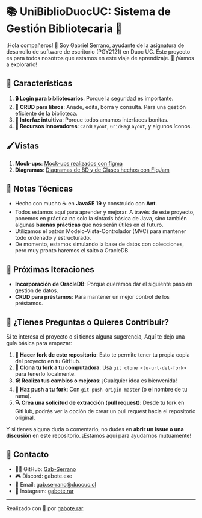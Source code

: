 # 📚 UniBiblioDuocUC: Sistema de Gestión Bibliotecaria 📖

¡Hola compañeros! 👋 Soy Gabriel Serrano, ayudante de la asignatura de desarrollo de software de escritorio (PGY2121) en Duoc UC. Este proyecto es para todos nosotros que estamos en este viaje de aprendizaje. 🚀 ¡Vamos a explorarlo!

## 🌟 Características

1. **🔒 Login para bibliotecarios**: Porque la seguridad es importante.
2. **📖 CRUD para libros**: Añade, edita, borra y consulta. Para una gestión eficiente de la biblioteca.
3. **🌈 Interfaz intuitiva**: Porque todos amamos interfaces bonitas.
4. **🎨 Recursos innovadores**: `CardLayout`, `GridBagLayout`, y algunos íconos.

## 🖌️Vistas
1. **Mock-ups**: [Mock-ups realizados con figma](https://www.figma.com/file/uHSHgEcfrLInbjqfPGhg8w/Wireframe?type=design&node-id=0%3A1&mode=design&t=EdZX2StL2DDQHYkW-1)
2. **Diagramas**: [Diagramas de BD y de Clases hechos con FigJam](https://www.figma.com/file/imD3jqY0ZNe1QQvoeX2AKP/Arquitectura-UniBiblioDuoc?type=whiteboard&node-id=0%3A1&t=rOJHjvKXxFoq0dyX-1)

## 📝 Notas Técnicas

- Hecho con mucho ☕ en **JavaSE 19** y construido con **Ant**.
- Todos estamos aquí para aprender y mejorar. A través de este proyecto, ponemos en práctica no solo la sintaxis básica de Java, sino también algunas **buenas prácticas** que nos serán útiles en el futuro.
- Utilizamos el patrón Modelo-Vista-Controlador (MVC) para mantener todo ordenado y estructurado.
- De momento, estamos simulando la base de datos con colecciones, pero muy pronto haremos el salto a OracleDB.

## 🚀 Próximas Iteraciones

- **Incorporación de OracleDB**: Porque queremos dar el siguiente paso en gestión de datos.
- **CRUD para préstamos**: Para mantener un mejor control de los préstamos.

## 💬 ¿Tienes Preguntas o Quieres Contribuir?

Si te interesa el proyecto o si tienes alguna sugerencia, Aquí te dejo una guía básica para empezar:

1. **🍴 Hacer fork de este repositorio**: Esto te permite tener tu propia copia del proyecto en tu GitHub.
2. **🌱 Clona tu fork a tu computadora**: Usa `git clone <tu-url-del-fork>` para tenerlo localmente.
3. **🛠 Realiza tus cambios o mejoras**: ¡Cualquier idea es bienvenida!
4. **🔄 Haz push a tu fork**: Con `git push origin master` (o el nombre de tu rama).
5. **🔍 Crea una solicitud de extracción (pull request)**: Desde tu fork en GitHub, podrás ver la opción de crear un pull request hacia el repositorio original.

Y si tienes alguna duda o comentario, no dudes en **abrir un issue o una discusión** en este repositorio. ¡Estamos aquí para ayudarnos mutuamente!

## 💌 Contacto

- 🐱‍💻 GitHub: [Gab-Serrano](https://github.com/Gab-Serrano)
- 🎮 Discord: gabote.exe
- 📧 Email: [gab.serrano@duocuc.cl](mailto:gab.serrano@duocuc.cl)
- 📸 Instagram: [gabote.rar](https://www.instagram.com/gabote.rar)

---

Realizado con 💙 por [gabote.rar](https://www.instagram.com/gabote.rar).
